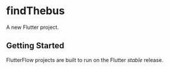 # findThebus

A new Flutter project.

## Getting Started

FlutterFlow projects are built to run on the Flutter _stable_ release.
